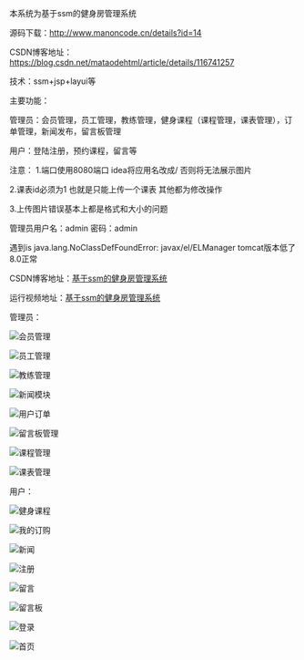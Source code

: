 本系统为基于ssm的健身房管理系统

源码下载：http://www.manoncode.cn/details?id=14

CSDN博客地址：https://blog.csdn.net/mataodehtml/article/details/116741257




技术：ssm+jsp+layui等

主要功能：

管理员：会员管理，员工管理，教练管理，健身课程（课程管理，课表管理），订单管理，新闻发布，留言板管理

用户：登陆注册，预约课程，留言等

注意：
1.端口使用8080端口  idea将应用名改成/    否则将无法展示图片

2.课表id必须为1   也就是只能上传一个课表  其他都为修改操作

3.上传图片错误基本上都是格式和大小的问题

管理员用户名：admin 密码：admin

遇到is java.lang.NoClassDefFoundError: javax/el/ELManager
tomcat版本低了8.0正常


CSDN博客地址：[基于ssm的健身房管理系统](https://blog.csdn.net/mataodehtml/article/details/116741257)

运行视频地址：[基于ssm的健身房管理系统](https://www.bilibili.com/video/BV1EQ4y1o7Tp)


管理员：

![会员管理](./运行截图/管理员/会员管理.png)

![员工管理](./运行截图/管理员/员工管理.png)

![教练管理](./运行截图/管理员/教练管理.png)

![新闻模块](./运行截图/管理员/新闻模块.png)

![用户订单](./运行截图/管理员/用户订单.png)

![留言板管理](./运行截图/管理员/留言板管理.png)

![课程管理](./运行截图/管理员/课程管理.png)

![课表管理](./运行截图/管理员/课表管理.png)

用户：

![健身课程](./运行截图/用户/健身课程.png)

![我的订购](./运行截图/用户/我的订购.png)

![新闻](./运行截图/用户/新闻.png)

![注册](./运行截图/用户/注册.png)

![留言](./运行截图/用户/留言.png)

![留言板](./运行截图/用户/留言板.png)

![登录](./运行截图/用户/登录.png)

![首页](./运行截图/用户/首页.png)
